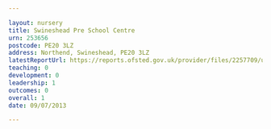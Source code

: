 ```yaml
---

layout: nursery
title: Swineshead Pre School Centre
urn: 253656
postcode: PE20 3LZ
address: Northend, Swineshead, PE20 3LZ
latestReportUrl: https://reports.ofsted.gov.uk/provider/files/2257709/urn/253656.pdf
teaching: 0
development: 0
leadership: 1
outcomes: 0
overall: 1
date: 09/07/2013

---
```


